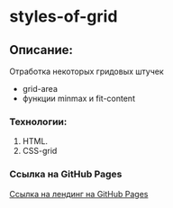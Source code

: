 # styles-of-grid

## Описание: 
Отработка некоторых гридовых штучек
- grid-area
- функции minmax и fit-content

### Технологии:
1. HTML.
2. CSS-grid

### Ссылка на GitHub Pages
[Ссылка на лендинг на GitHub Pages](https://eilerglen.github.io/styles-of-grid/index.html)


 
